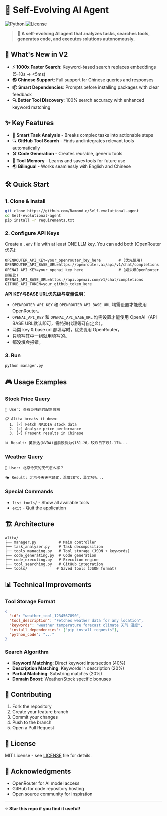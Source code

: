 # 🤖  Self-Evolving AI Agent

[![Python](https://img.shields.io/badge/Python-3.7+-blue.svg)](https://python.org)
[![License](https://img.shields.io/badge/License-MIT-green.svg)](LICENSE)

> 🌟 **A self-evolving AI agent that analyzes tasks, searches tools, generates code, and executes solutions autonomously.**

## 🚀 What's New in V2

- **⚡ 1000x Faster Search**: Keyword-based search replaces embeddings (5-10s → <5ms)
- **🌏 Chinese Support**: Full support for Chinese queries and responses
- **📦 Smart Dependencies**: Prompts before installing packages with clear feedback
- **🔍 Better Tool Discovery**: 100% search accuracy with enhanced keyword matching

## ✨ Key Features

- 🧠 **Smart Task Analysis** - Breaks complex tasks into actionable steps
- 🔍 **GitHub Tool Search** - Finds and integrates relevant tools automatically
- 🛠️ **Code Generation** - Creates reusable, generic tools
- 💾 **Tool Memory** - Learns and saves tools for future use
- 🌏 **Bilingual** - Works seamlessly with English and Chinese

## 🛠️ Quick Start

### 1. Clone & Install
```bash
git clone https://github.com/Ramond-e/Self-evolutional-agent
cd Self-evolutional-agent
pip install -r requirements.txt
```

### 2. Configure API Keys

Create a `.env` file with at least ONE LLM key. You can add both (OpenRouter优先):
```env
OPENROUTER_API_KEY=your_openrouter_key_here        # (优先使用)
OPENROUTER_API_BASE_URL=https://openrouter.ai/api/v1/chat/completions
OPENAI_API_KEY=your_openai_key_here                # (如未填OpenRouter则用此)
OPENAI_API_BASE_URL=https://api.openai.com/v1/chat/completions
GITHUB_API_TOKEN=your_github_token_here
```

**API KEY与BASE URL优先级与变量说明：**
- `OPENROUTER_API_KEY` 和 `OPENROUTER_API_BASE_URL` 均需设置才能使用 OpenRouter。
- `OPENAI_API_KEY` 和 `OPENAI_API_BASE_URL` 均需设置才能使用 OpenAI（API BASE URL默认即可，需特殊代理等可自定义）。
- 两类 key & base url 都填写时，优先调用 OpenRouter。
- 只填写其中一组就用填写的。
- 都没填会报错。


### 3. Run
```bash
python manager.py
```

## 🎮 Usage Examples

### Stock Price Query
```
💬 User: 查看英伟达的股票价格

📋 Alita breaks it down:
  1. [✓] Fetch NVIDIA stock data
  2. [✓] Analyze price performance  
  3. [✓] Present results in Chinese

📊 Result: 英伟达(NVDA)当前股价为$131.26，较昨日下跌1.17%...
```

### Weather Query
```
💬 User: 北京今天的天气怎么样？

🌤️ Result: 北京今天天气晴朗，温度28°C，湿度70%...
```

### Special Commands
- `list tools/` - Show all available tools
- `exit` - Quit the application

## 🏗️ Architecture

```
alita/
├── manager.py          # Main controller
├── task_analyzer.py    # Task decomposition
├── tools_managing.py   # Tool storage (JSON + keywords)
├── code_generating.py  # Code generation
├── code_executing.py   # Execution engine
├── tool_searching.py   # GitHub integration
└── tools/             # Saved tools (JSON format)
```

## 📊 Technical Improvements

### Tool Storage Format
```json
{
  "id": "weather_tool_1234567890",
  "tool_description": "Fetches weather data for any location",
  "keywords": "weather temperature forecast climate 天气 温度",
  "install_dependencies": ["pip install requests"],
  "python_code": "..."
}
```

### Search Algorithm
- **Keyword Matching**: Direct keyword intersection (40%)
- **Description Matching**: Keywords in description (20%)
- **Partial Matching**: Substring matches (20%)
- **Domain Boost**: Weather/Stock specific bonuses

## 🤝 Contributing

1. Fork the repository
2. Create your feature branch
3. Commit your changes
4. Push to the branch
5. Open a Pull Request

## 📝 License

MIT License - see [LICENSE](LICENSE) file for details.

## 🙏 Acknowledgments

- OpenRouter for AI model access
- GitHub for code repository hosting
- Open source community for inspiration

---

⭐ **Star this repo if you find it useful!**
